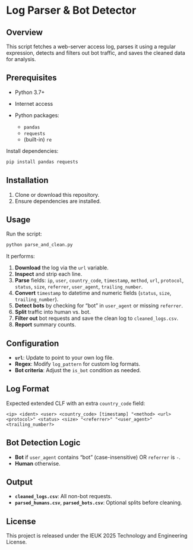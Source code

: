 # Log Parser & Bot Detector

## Overview

This script fetches a web-server access log, parses it using a regular expression, detects and filters out bot traffic, and saves the cleaned data for analysis.

## Prerequisites

* Python 3.7+
* Internet access
* Python packages:

  * `pandas`
  * `requests`
  * (built-in) `re`

Install dependencies:

```bash
pip install pandas requests
```

## Installation

1. Clone or download this repository.
2. Ensure dependencies are installed.

## Usage

Run the script:

```bash
python parse_and_clean.py
```

It performs:

1. **Download** the log via the `url` variable.
2. **Inspect** and strip each line.
3. **Parse** fields: `ip`, `user`, `country_code`, `timestamp`, `method`, `url`, `protocol`, `status`, `size`, `referrer`, `user_agent`, `trailing_number`.
4. **Convert** `timestamp` to datetime and numeric fields (`status`, `size`, `trailing_number`).
5. **Detect bots** by checking for “bot” in `user_agent` or missing `referrer`.
6. **Split** traffic into human vs. bot.
7. **Filter out** bot requests and save the clean log to `cleaned_logs.csv`.
8. **Report** summary counts.

## Configuration

* **`url`**: Update to point to your own log file.
* **Regex**: Modify `log_pattern` for custom log formats.
* **Bot criteria**: Adjust the `is_bot` condition as needed.

## Log Format

Expected extended CLF with an extra `country_code` field:

```
<ip> <ident> <user> <country_code> [timestamp] "<method> <url> <protocol>" <status> <size> "<referrer>" "<user_agent>" <trailing_number?>
```

## Bot Detection Logic

* **Bot** if `user_agent` contains “bot” (case-insensitive) OR `referrer` is `-`.
* **Human** otherwise.

## Output

* **`cleaned_logs.csv`**: All non-bot requests.
* **`parsed_humans.csv`**, **`parsed_bots.csv`**: Optional splits before cleaning.

## License

This project is released under the IEUK 2025 Technology and Engineering License.
